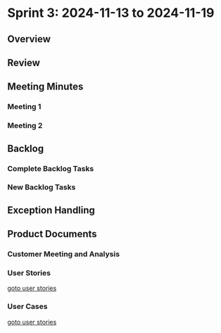 # Sprint 3: 2024-11-13 to 2024-11-19

## Overview

## Review

## Meeting Minutes

### Meeting 1

### Meeting 2

## Backlog

### Complete Backlog Tasks

### New Backlog Tasks

## Exception Handling

## Product Documents

### Customer Meeting and Analysis

### User Stories

[goto user stories](https://github.com/CoralCoralCoralCoral/documentation/blob/Use-Cases/sprints/sprint_3/user_stories.md)


### User Cases

[goto user stories](https://github.com/CoralCoralCoralCoral/documentation/blob/Use-Cases/sprints/sprint_3/use_cases.md)
